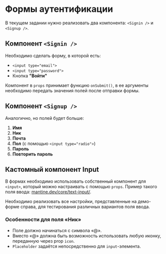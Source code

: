 # Формы аутентификации

В текущем задании нужно реализовать два компонента: `<Signin />` и `<Signup />`.

## Компонент `<Signin />`

Необходимо сделать форму, в которой есть:

-   `<input type="email">`
-   `<input type="password">`
-   Кнопка **"Войти"**

Компонент в `props` принимает функцию `onSubmit()`, в ее аргументы необходимо передать значения полей после отправки формы.

## Компонент `<Signup />`

Аналогично, но полей будет больше:

1.  **Имя**
2.  **Ник**
3.  **Почта**
4.  **Пол** (с помощью `<input type="radio">`)
5.  **Пароль**
6.  **Повторить пароль**

## Кастомный компонент Input

В формах необходимо использовать собственный компонент для `<input>`, который можно настраивать с помощью `props`. Пример такого поля ввода: [mantine.dev/core/text-input/](https://mantine.dev/core/text-input/).

Необходимо реализовать все настройки, представленные на демо-форме справа, для тестирования различных вариантов поля ввода.

### Особенности для поля «Ник»

-   Поле должно начинаться с символа «@».
-   Вместо «@» должна быть возможность использовать любую иконку, переданную через prop `icon`.
-   `Placeholder` задаётся непосредственно для `input`-элемента.
